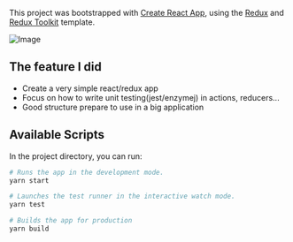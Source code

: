 This project was bootstrapped with [Create React App](https://github.com/facebook/create-react-app), using the [Redux](https://redux.js.org/) and [Redux Toolkit](https://redux-toolkit.js.org/) template.

![Image](https://i.imgur.com/ZZR4Lpu.png)

## The feature I did
* Create a very simple react/redux app
* Focus on how to write unit testing(jest/enzymej) in actions, reducers...
* Good structure prepare to use in a big application

## Available Scripts

In the project directory, you can run:

``` bash
# Runs the app in the development mode.
yarn start

# Launches the test runner in the interactive watch mode.
yarn test

# Builds the app for production
yarn build
```